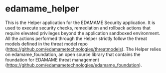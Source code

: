 # edamame_helper
This is the Helper application for the EDAMAME Security application. 
It is used to execute security checks, remediation and rollback actions that require elevated privileges beyond the application sandboxed environment.
All the actions performed through the Helper strictly follow the threat models defined in the threat model repo (https://github.com/edamametechnologies/threatmodels).
The Helper relies on edamame_foundation, an open source library that contains the foundation for EDAMAME threat management (https://github.com/edamametechnologies/edamame_foundation).